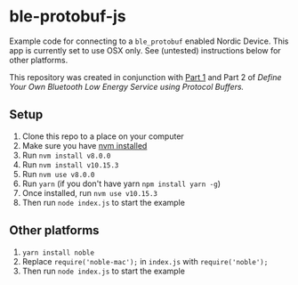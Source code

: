 # ble-protobuf-js

Example code for connecting to a `ble_protobuf` enabled Nordic Device. This app is currently set to use OSX only. See (untested) instructions below for other platforms.

This repository was created in conjunction with [Part 1](https://www.jaredwolff.com/how-to-define-your-own-bluetooth-low-energy-configuration-service-using-protobuf/) and Part 2 of *Define Your Own Bluetooth Low Energy Service using Protocol Buffers.*

## Setup

1. Clone this repo to a place on your computer
2. Make sure you have [nvm installed](https://github.com/nvm-sh/nvm/blob/master/README.md)
3. Run `nvm install v8.0.0`
4. Run `nvm install v10.15.3`
5. Run `nvm use v8.0.0`
6. Run `yarn` (if you don't have yarn `npm install yarn -g`)
7. Once installed, run `nvm use v10.15.3`
8. Then run `node index.js` to start the example

## Other platforms

1. `yarn install noble`
2. Replace `require('noble-mac');` in `index.js` with `require('noble');`
3. Then run `node index.js` to start the example